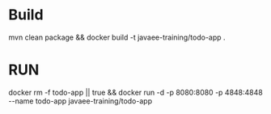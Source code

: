 # Build
mvn clean package && docker build -t javaee-training/todo-app .

# RUN

docker rm -f todo-app || true && docker run -d -p 8080:8080 -p 4848:4848 --name todo-app javaee-training/todo-app 
